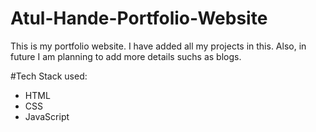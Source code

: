 # Atul-Hande-Portfolio-Website
This is my portfolio website. I have added all my projects in this. Also, in future I am planning to add more details suchs as blogs.

#Tech Stack used:
- HTML
- CSS
- JavaScript


